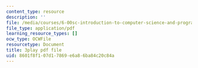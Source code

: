 ```yaml
---
content_type: resource
description: ''
file: /media/courses/6-00sc-introduction-to-computer-science-and-programming-spring-2011/8601f8f107d17869e6a86ba84c20c84a_hGQw3KJ7i6Q.pdf
file_type: application/pdf
learning_resource_types: []
ocw_type: OCWFile
resourcetype: Document
title: 3play pdf file
uid: 8601f8f1-07d1-7869-e6a8-6ba84c20c84a
---
```

